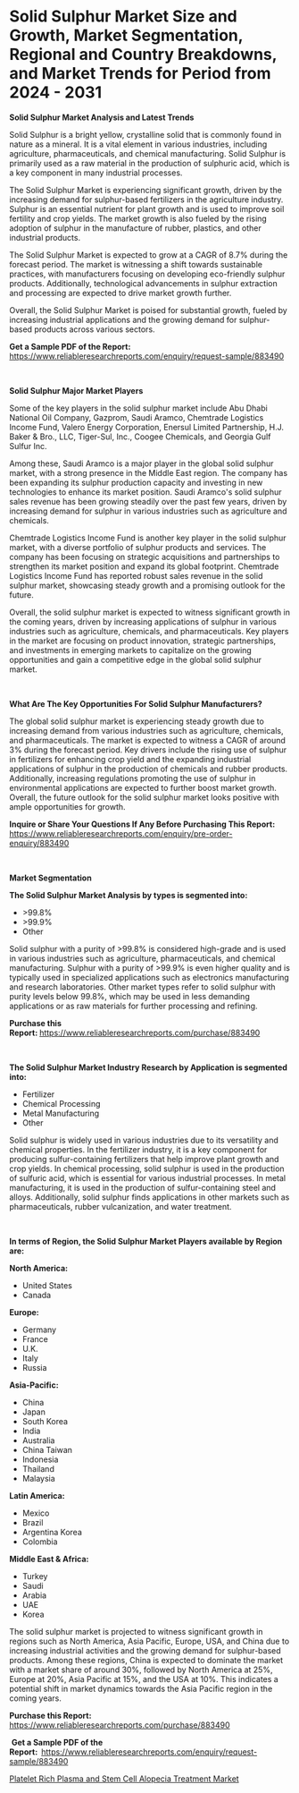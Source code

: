 <p><h1>Solid Sulphur Market Size and Growth, Market Segmentation, Regional and Country Breakdowns, and Market Trends for Period from 2024 -  2031</h1></p><p><strong>Solid Sulphur Market Analysis and Latest Trends</strong></p>
<p><p>Solid Sulphur is a bright yellow, crystalline solid that is commonly found in nature as a mineral. It is a vital element in various industries, including agriculture, pharmaceuticals, and chemical manufacturing. Solid Sulphur is primarily used as a raw material in the production of sulphuric acid, which is a key component in many industrial processes.</p><p>The Solid Sulphur Market is experiencing significant growth, driven by the increasing demand for sulphur-based fertilizers in the agriculture industry. Sulphur is an essential nutrient for plant growth and is used to improve soil fertility and crop yields. The market growth is also fueled by the rising adoption of sulphur in the manufacture of rubber, plastics, and other industrial products.</p><p>The Solid Sulphur Market is expected to grow at a CAGR of 8.7% during the forecast period. The market is witnessing a shift towards sustainable practices, with manufacturers focusing on developing eco-friendly sulphur products. Additionally, technological advancements in sulphur extraction and processing are expected to drive market growth further.</p><p>Overall, the Solid Sulphur Market is poised for substantial growth, fueled by increasing industrial applications and the growing demand for sulphur-based products across various sectors.</p></p>
<p><strong>Get a Sample PDF of the Report:&nbsp;</strong> <a href="https://www.reliableresearchreports.com/enquiry/request-sample/883490">https://www.reliableresearchreports.com/enquiry/request-sample/883490</a></p>
<p>&nbsp;</p>
<p><strong>Solid Sulphur Major Market Players</strong></p>
<p><p>Some of the key players in the solid sulphur market include Abu Dhabi National Oil Company, Gazprom, Saudi Aramco, Chemtrade Logistics Income Fund, Valero Energy Corporation, Enersul Limited Partnership, H.J. Baker & Bro., LLC, Tiger-Sul, Inc., Coogee Chemicals, and Georgia Gulf Sulfur Inc.</p><p>Among these, Saudi Aramco is a major player in the global solid sulphur market, with a strong presence in the Middle East region. The company has been expanding its sulphur production capacity and investing in new technologies to enhance its market position. Saudi Aramco's solid sulphur sales revenue has been growing steadily over the past few years, driven by increasing demand for sulphur in various industries such as agriculture and chemicals.</p><p>Chemtrade Logistics Income Fund is another key player in the solid sulphur market, with a diverse portfolio of sulphur products and services. The company has been focusing on strategic acquisitions and partnerships to strengthen its market position and expand its global footprint. Chemtrade Logistics Income Fund has reported robust sales revenue in the solid sulphur market, showcasing steady growth and a promising outlook for the future.</p><p>Overall, the solid sulphur market is expected to witness significant growth in the coming years, driven by increasing applications of sulphur in various industries such as agriculture, chemicals, and pharmaceuticals. Key players in the market are focusing on product innovation, strategic partnerships, and investments in emerging markets to capitalize on the growing opportunities and gain a competitive edge in the global solid sulphur market.</p></p>
<p>&nbsp;</p>
<p><strong>What Are The Key Opportunities For Solid Sulphur Manufacturers?</strong></p>
<p><p>The global solid sulphur market is experiencing steady growth due to increasing demand from various industries such as agriculture, chemicals, and pharmaceuticals. The market is expected to witness a CAGR of around 3% during the forecast period. Key drivers include the rising use of sulphur in fertilizers for enhancing crop yield and the expanding industrial applications of sulphur in the production of chemicals and rubber products. Additionally, increasing regulations promoting the use of sulphur in environmental applications are expected to further boost market growth. Overall, the future outlook for the solid sulphur market looks positive with ample opportunities for growth.</p></p>
<p><strong>Inquire or Share Your Questions If Any Before Purchasing This Report:</strong> <a href="https://www.reliableresearchreports.com/enquiry/pre-order-enquiry/883490">https://www.reliableresearchreports.com/enquiry/pre-order-enquiry/883490</a></p>
<p>&nbsp;</p>
<p><strong>Market Segmentation</strong></p>
<p><strong>The Solid Sulphur Market Analysis by types is segmented into:</strong></p>
<p><ul><li>>99.8%</li><li>>99.9%</li><li>Other</li></ul></p>
<p><p>Solid sulphur with a purity of >99.8% is considered high-grade and is used in various industries such as agriculture, pharmaceuticals, and chemical manufacturing. Sulphur with a purity of >99.9% is even higher quality and is typically used in specialized applications such as electronics manufacturing and research laboratories. Other market types refer to solid sulphur with purity levels below 99.8%, which may be used in less demanding applications or as raw materials for further processing and refining.</p></p>
<p><strong>Purchase this Report:&nbsp;</strong><a href="https://www.reliableresearchreports.com/purchase/883490">https://www.reliableresearchreports.com/purchase/883490</a></p>
<p>&nbsp;</p>
<p><strong>The Solid Sulphur Market Industry Research by Application is segmented into:</strong></p>
<p><ul><li>Fertilizer</li><li>Chemical Processing</li><li>Metal Manufacturing</li><li>Other</li></ul></p>
<p><p>Solid sulphur is widely used in various industries due to its versatility and chemical properties. In the fertilizer industry, it is a key component for producing sulfur-containing fertilizers that help improve plant growth and crop yields. In chemical processing, solid sulphur is used in the production of sulfuric acid, which is essential for various industrial processes. In metal manufacturing, it is used in the production of sulfur-containing steel and alloys. Additionally, solid sulphur finds applications in other markets such as pharmaceuticals, rubber vulcanization, and water treatment.</p></p>
<p>&nbsp;</p>
<p><strong>In terms of Region, the Solid Sulphur Market Players available by Region are:</strong></p>
<p>
    <p> <strong> North America: </strong>
        <ul>
            <li>United States</li>
            <li>Canada</li>
        </ul>
        </p> 
    <p> <strong> Europe: </strong>
        <ul>
            <li>Germany</li>
            <li>France</li>
            <li>U.K.</li>
            <li>Italy</li>
            <li>Russia</li>
        </ul>
        </p> 
    <p> <strong> Asia-Pacific: </strong>
        <ul>
            <li>China</li>
            <li>Japan</li>
            <li>South Korea</li>
            <li>India</li>
            <li>Australia</li>
            <li>China Taiwan</li>
            <li>Indonesia</li>
            <li>Thailand</li>
            <li>Malaysia</li>
        </ul>
        </p> 
    <p> <strong> Latin America: </strong>
        <ul>
            <li>Mexico</li>
            <li>Brazil</li>
            <li>Argentina Korea</li>
            <li>Colombia</li>
        </ul>
        </p> 
    <p> <strong> Middle East & Africa: </strong>
        <ul>
            <li>Turkey</li>
            <li>Saudi</li>
            <li>Arabia</li>
            <li>UAE</li>
            <li>Korea</li>
        </ul>
    </p>
    </p>
<p><p>The solid sulphur market is projected to witness significant growth in regions such as North America, Asia Pacific, Europe, USA, and China due to increasing industrial activities and the growing demand for sulphur-based products. Among these regions, China is expected to dominate the market with a market share of around 30%, followed by North America at 25%, Europe at 20%, Asia Pacific at 15%, and the USA at 10%. This indicates a potential shift in market dynamics towards the Asia Pacific region in the coming years.</p></p>
<p><strong>Purchase this Report: </strong><a href="https://www.reliableresearchreports.com/purchase/883490">https://www.reliableresearchreports.com/purchase/883490</a></p>
<p>&nbsp;<strong>Get a Sample PDF of the Report:&nbsp;&nbsp;</strong><a href="https://www.reliableresearchreports.com/enquiry/request-sample/883490">https://www.reliableresearchreports.com/enquiry/request-sample/883490</a></p>
<p><strong></strong></p>
<p><p><a href="https://meowing-canidae-761.notion.site/Platelet-Rich-Plasma-and-Stem-Cell-Alopecia-Treatment-Market-Research-Report-Forecasted-for-Period-f-a2077391bf8e4d1db4b1ac1b3d375723">Platelet Rich Plasma and Stem Cell Alopecia Treatment Market</a></p></p>